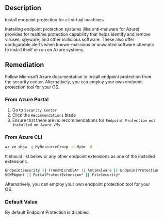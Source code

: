 ## Description

Install endpoint protection for all virtual machines.

Installing endpoint protection systems (like anti-malware for Azure) provides for realtime protection capability that helps identify and remove viruses, spyware, and other malicious software. These also offer configurable alerts when known-malicious or unwanted software attempts to install itself or run on Azure systems.

## Remediation

Follow Microsoft Azure documentation to install endpoint protection from the security center. Alternatively, you can employ your own endpoint protection tool for your OS.

### From Azure Portal

1. Go to `Security Center`
2. Click the `Recommendations` blade
3. Ensure that there are no recommendations for `Endpoint Protection not installed on Azure VMs`

### From Azure CLI

```bash
az vm show -g MyResourceGroup -n MyVm -d
```

It should list below or any other endpoint extensions as one of the installed extensions.

```bash
EndpointSecurity || TrendMicroDSA* || Antimalware || EndpointProtection ||
SCWPAgent || PortalProtectExtension* || FileSecurity*
```

Alternatively, you can employ your own endpoint protection tool for your OS.

### Default Value

By default Endpoint Protection is disabled.

